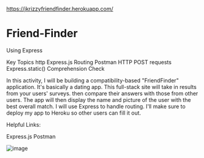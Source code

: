 https://jkrizzyfriendfinder.herokuapp.com/
# Friend-Finder

Using Express


Key Topics
http
Express.js
Routing
Postman
HTTP POST requests
Express.static()
Comprehension Check

In this activity, I will be building a compatibility-based "FriendFinder" application. It's basically a dating app. This full-stack site will take in results from your users' surveys. then compare their answers with those from other users. The app will then display the name and picture of the user with the best overall match. I will use Express to handle routing. I'll make sure to deploy my app to Heroku so other users can fill it out.

Helpful Links:

Express.js
Postman

![image](https://user-images.githubusercontent.com/46582302/65398414-1ab57800-dd85-11e9-943f-cd53ac1984ad.png)
